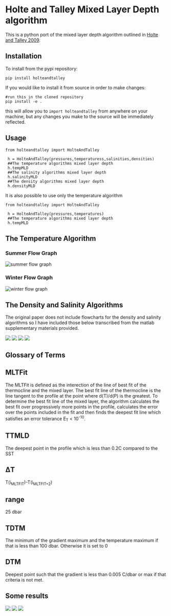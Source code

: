 # Holte and Talley Mixed Layer Depth algorithm

This is a python port of the mixed layer depth algorithm outlined in [Holte and Talley 2009](http://mixedlayer.ucsd.edu/data/HolteTalley2009.pdf).

## Installation
To install from the pypi repository:

`pip install holteandtalley`

If you would like to install it from source in order to make changes:
```
#run this in the cloned repository
pip install -e .
```
this will allow you to `import holteandtalley` from anywhere on your machine, but any changes you make to the source will be immediately reflected.
## Usage
```
from holteandtalley import HolteAndTalley

 h = HolteAndTalley(pressures,temperaturess,salinities,densities)
 ##The temperature algorithms mixed layer depth
 h.tempMLD
 ##The salinity algorithms mixed layer depth
 h.salinityMLD
 ##The density algorithms mixed layer depth
 h.densityMLD
```
It is also possible to use only the temperature algorithm
```
from holteandtalley import HolteAndTalley

 h = HolteAndTalley(pressures,temperatures)
 ##The temperature algorithms mixed layer depth
 h.tempMLD
```
## The Temperature Algorithm
### Summer Flow Graph
![summer flow graph](readmeimages/summer.png)
### Winter Flow Graph
![winter flow graph](readmeimages/winter.png)

## The Density and Salinity Algorithms
The original paper does not include flowcharts for the density and salinity algorithms so I have included those below transcribed from the matlab supplementary materials provided.

![](readmeimages/salinitysummer.jpg)
![](readmeimages/salinitywinter.jpg)
![](readmeimages/densitysummer.jpg)
![](readmeimages/densitywinter.jpg)

## Glossary of Terms

## MLTFit

The MLTFit is defined as the interection of the line of best fit of the thermocline and the mixed layer. The best fit line of the thermocline is the line tangent to the profile at the point where d(T)/d(P) is the greatest. To determine the best fit line of the mixed layer, the algorithm calculates the best fit over progressively more points in the profile, calculates the error over the points included in the fit and then finds the deepest fit line which satisfies an error tolerance E<sub>T</sub> < 10<sup>-10</sup>.

## TTMLD

The deepest point in the profile which is less than 0.2C compared to the SST

## ΔT

T(i<sub>MLTFIT</sub>)-T(i<sub>MLTFIT+2</sub>)

## range

25 dbar

## TDTM

The minimum of the gradient maximum and the temperature maximum if that is less than 100 dbar. Otherwise it is set to 0

## DTM

Deepest point such that the gradient is less than 0.005 C/dbar or max if that criteria is not met.


## Some results

![](readmeimages/summerprofile.png)
![](readmeimages/winterprofile.png)
![](readmeimages/h&Texamplerun.png)
